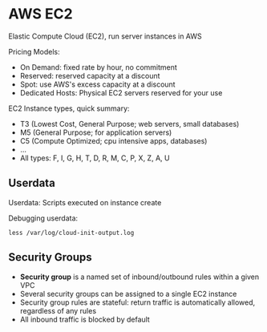 # AWS EC2

Elastic Compute Cloud (EC2), run server instances in AWS

Pricing Models:

- On Demand: fixed rate by hour, no commitment
- Reserved: reserved capacity at a discount
- Spot: use AWS's excess capacity at a discount
- Dedicated Hosts: Physical EC2 servers reserved for your use

EC2 Instance types, quick summary:

- T3 (Lowest Cost, General Purpose; web servers, small databases)
- M5 (General Purpose; for application servers)
- C5 (Compute Optimized; cpu intensive apps, databases)
- ...
- All types: F, I, G, H, T, D, R, M, C, P, X, Z, A, U

## Userdata

Userdata: Scripts executed on instance create

Debugging userdata:

	less /var/log/cloud-init-output.log

## Security Groups

- **Security group** is a named set of inbound/outbound rules within a given VPC
- Several security groups can be assigned to a single EC2 instance
- Security group rules are stateful: return traffic is automatically allowed, regardless of any rules
- All inbound traffic is blocked by default
